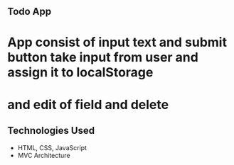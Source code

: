 ##  Todo App

# App consist of input text and submit button take input from user and assign it to localStorage
# and edit of field and delete 
 
## Technologies Used
- HTML, CSS, JavaScript
- MVC Architecture
  
 
